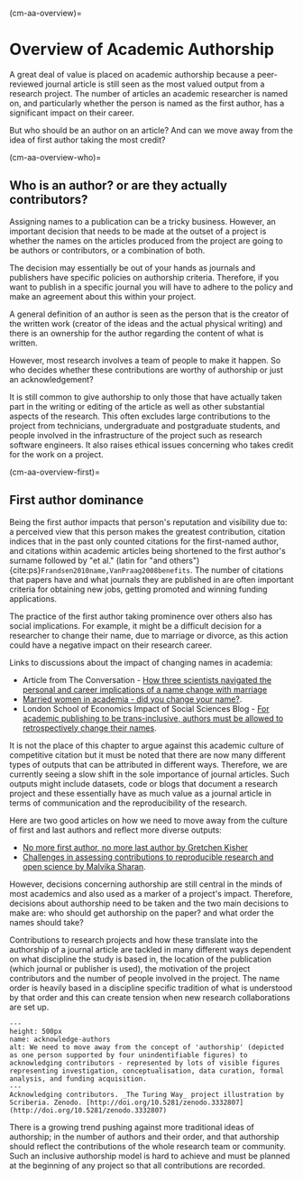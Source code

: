 (cm-aa-overview)=
# Overview of Academic Authorship

A great deal of value is placed on academic authorship because a peer-reviewed journal article is still seen as the most valued output from a research project. The number of articles an academic researcher is named on, and particularly whether the person is named as the first author, has a significant impact on their career.

But who should be an author on an article? And can we move away from the idea of first author taking the most credit?

(cm-aa-overview-who)=
## Who is an author? or are they actually contributors?

Assigning names to a publication can be a tricky business. However, an important decision that needs to be made at the outset of a project is whether the names on the articles produced from the project are going to be authors or contributors, or a combination of both.

The decision may essentially be out of your hands as journals and publishers have specific policies on authorship criteria. Therefore, if you want to publish in a specific journal you will have to adhere to the policy and make an agreement about this within your project.

A general definition of an author is seen as the person that is the creator of the written work (creator of the ideas and the actual physical writing) and there is an ownership for the author regarding the content of what is written.

However, most research involves a team of people to make it happen. So who decides whether these contributions are worthy of authorship or just an acknowledgement?

It is still common to give authorship to only those that have actually taken part in the writing or editing of the article as well as other substantial aspects of the research. This often excludes large contributions to the project from technicians, undergraduate and postgraduate students, and people involved in the infrastructure of the project such as research software engineers. It also raises ethical issues concerning who takes credit for the work on a project.

(cm-aa-overview-first)=
## First author dominance

Being the first author impacts that person's reputation and visibility due to: a perceived view that this person makes the greatest contribution, citation indices that in the past only counted citations for the first-named author, and citations within academic articles being shortened to the first author's surname followed by "et al." (latin for "and others") {cite:ps}`Frandsen2010name,VanPraag2008benefits`. The number of citations that papers have and what journals they are published in are often important criteria for obtaining new jobs, getting promoted and winning funding applications.

The practice of the first author taking prominence over others also has social implications. For example, it might be a difficult decision for a researcher to change their name, due to marriage or divorce, as this action could have a negative impact on their research career.

Links to discussions about the impact of changing names in academia:
* Article from The Conversation - [How three scientists navigated the personal and career implications of a name change with marriage](https://theconversation.com/how-three-scientists-navigated-the-personal-and-career-implications-of-a-name-change-with-marriage-114918)
* [Married women in academia - did you change your name?](https://www.reddit.com/r/AskAcademia/comments/2dfqho/married_women_in_academia_did_you_change_your/).
* London School of Economics Impact of Social Sciences Blog - [For academic publishing to be trans-inclusive, authors must be allowed to retrospectively change their names](https://blogs.lse.ac.uk/impactofsocialsciences/2020/09/30/for-academic-publishing-to-be-trans-inclusive-authors-must-be-allowed-to-retroactively-change-their-names/).

It is not the place of this chapter to argue against this academic culture of competitive citation but it must be noted that there are now many different types of outputs that can be attributed in different ways. Therefore, we are currently seeing a slow shift in the sole importance of journal articles. Such outputs might include datasets, code or blogs that document a research project and these essentially have as much value as a journal article in terms of communication and the reproducibility of the research.

Here are two good articles on how we need to move away from the culture of first and last authors and reflect more diverse outputs:
* [No more first author, no more last author by Gretchen Kisher](https://www.nature.com/articles/d41586-018-06779-2)
* [Challenges in assessing contributions to reproducible research and open science by Malvika Sharan](https://malvikasharan.github.io/blogs/dora-panel-open-science/).

However, decisions concerning authorship are still central in the minds of most academics and also used as a marker of a project's impact. Therefore, decisions about authorship need to be taken and the two main decisions to make are: who should get authorship on the paper? and what order the names should take?

Contributions to research projects and how these translate into the authorship of a journal article are tackled in many different ways dependent on what discipline the study is based in, the location of the publication (which journal or publisher is used), the motivation of the project contributors and the number of people involved in the project. The name order is heavily based in a discipline specific tradition of what is understood by that order and this can create tension when new research collaborations are set up.

```{figure} ../../figures/acknowledge-authors.* 
---
height: 500px
name: acknowledge-authors
alt: We need to move away from the concept of 'authorship' (depicted as one person supported by four unindentifiable figures) to acknowledging contributors - represented by lots of visible figures representing investigation, conceptualisation, data curation, formal analysis, and funding acquisition. 
---
Acknowledging contributors. _The Turing Way_ project illustration by Scriberia. Zenodo. [http://doi.org/10.5281/zenodo.3332807](http://doi.org/10.5281/zenodo.3332807)
```

There is a growing trend pushing against more traditional ideas of authorship; in the number of authors and their order, and that authorship should reflect the contributions of the whole research team or community. Such an inclusive authorship model is hard to achieve and must be planned at the beginning of any project so that all contributions are recorded.

